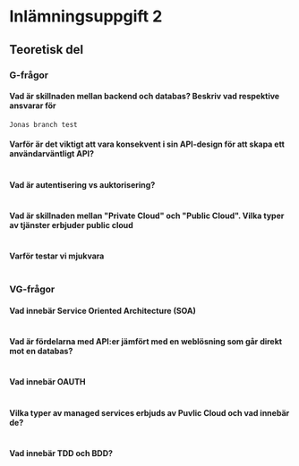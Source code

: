 # Inlämningsuppgift 2

## Teoretisk del

### G-frågor

#### Vad är skillnaden mellan backend och databas? Beskriv vad respektive ansvarar för
```
Jonas branch test
```

#### Varför är det viktigt att vara konsekvent i sin API-design för att skapa ett användarväntligt API?
```

```

#### Vad är autentisering vs auktorisering?
```

```

#### Vad är skillnaden mellan "Private Cloud" och "Public Cloud". Vilka typer av tjänster erbjuder public cloud
```

```

#### Varför testar vi mjukvara
```

```

### VG-frågor

#### Vad innebär Service Oriented Architecture (SOA)
```

```

#### Vad är fördelarna med API:er jämfört med en weblösning som går direkt mot en databas?
```

```

#### Vad innebär OAUTH
```

```

#### Vilka typer av managed services erbjuds av Puvlic Cloud och vad innebär de?
```

```

#### Vad innebär TDD och BDD?
```

```
